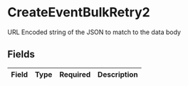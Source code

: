 # CreateEventBulkRetry2

URL Encoded string of the JSON to match to the data body


## Fields

| Field       | Type        | Required    | Description |
| ----------- | ----------- | ----------- | ----------- |
